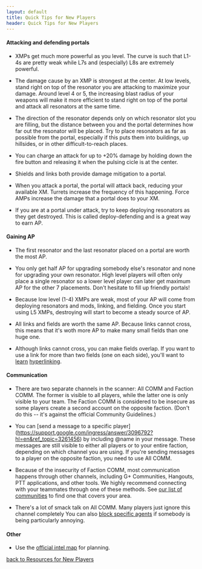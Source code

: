 ```yaml
---
layout: default
title: Quick Tips for New Players
header: Quick Tips for New Players
---
```


#### Attacking and defending portals

* XMPs get much more powerful as you level.  The curve is such that L1-4s are pretty weak while L7s and (especially) L8s
  are extremely powerful.

* The damage cause by an XMP is strongest at the center.  At low levels, stand right on top of the resonator you are 
  attacking to maximize your damage.  Around level 4 or 5, the increasing blast radius of your weapons will make it more
  efficient to stand right on top of the portal and attack all resonators at the same time.

* The direction of the resonator depends only on which resonator slot you are filling, but the distance between you and
  the portal determines how far out the resonator will be placed.  Try to place resonators as far as possible from the
  portal, especially if this puts them into buildings, up hillsides, or in other difficult-to-reach places.

* You can charge an attack for up to +20% damage by holding down the fire button and releasing it when the pulsing cicle
  is at the center.

* Shields and links both provide damage mitigation to a portal.

* When you attack a portal, the portal will attack back, reducing your available XM.  Turrets increase the frequency of
  this happening.  Force AMPs increase the damage that a portal does to your XM.

* If you are at a portal under attack, try to keep deploying resonators as they get destroyed.  This is called 
  deploy-defending and is a great way to earn AP.

#### Gaining AP

* The first resonator and the last resonator placed on a portal are worth the most AP.

* You only get half AP for upgrading somebody else's resonator and none for upgrading your own resonator.  High level
  players will often only place a single resonator so a lower level player can later get maximum AP for the other 7
  placements.  Don't hesitate to fill up friendly portals!

* Because low level (1-4) XMPs are weak, most of your AP will come from deploying resonators and mods, linking, and
  fielding.  Once you start using L5 XMPs, destroying will start to become a steady source of AP.

* All links and fields are worth the same AP.  Because links cannot cross, this means that it's woth more AP to make many
  small fields than one huge one.

* Although links cannot cross, you can make fields overlap.  If you want to use a link for more than two fields (one on
  each side), you'll want to [learn](http://youtu.be/rkugS47h0j8) [hyperlinking](http://youtu.be/priezq6Dm4Y).

#### Communication

* There are two separate channels in the scanner: All COMM and Faction COMM.  The former is visible to all players, while
  the latter one is only visible to your team.  The Faction COMM is considered to be insecure as some players create a
  second account on the opposite faction.  (Don't do this -- it's against the official Community Guidelines.)

* You can [send a message to a specific player] (https://support.google.com/ingress/answer/3096792?hl=en&ref_topic=3261456)
  by including @name in your message.  These messages are still visible to either all players or to your entire faction,
  depending on which channel you are using.  If you're sending messages to a player on the opposite faction, you need to
  use All COMM.

* Because of the insecurity of Faction COMM, most communication happens through other channels, including G+ Communities,
  Hangouts, PTT applications, and other tools.  We highly recommend connecting with your teammates through one of these
  methods.  See [our list of communities](/) to find one that covers your area.

* There's a lot of smack talk on All COMM.  Many players just ignore this channel completely  You can also [block
  specific agents](https://support.google.com/ingress/answer/4382615?hl=en&ref_topic=3261456) if somebody is being
  particularly annoying.

#### Other

* Use the [official intel map](https://www.ingress.com/intel) for planning.

[back to Resources for New Players](/help/)
